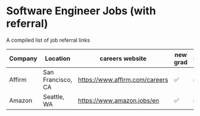 # Software Engineer Jobs (with referral)
A compiled list of job referral links

Company | Location | careers website | new grad | internship | Referral insturctions 
------------ | ------------- | ------------- | ------------- | ------------- | -------------
Affirm | San Francisco, CA | https://www.affirm.com/careers | ✅ | ✅| referral link: https://jobs.lever.co/affirm?lever-via=y0mY3vA2RD 
Amazon | Seattle, WA | https://www.amazon.jobs/en | ✅| ✅| na
